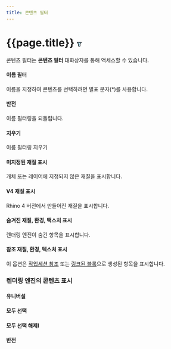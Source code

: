 ```yaml
---
title: 콘텐츠 필터
---
```

# {{page.title}} ![images/contentfilter.png](images/contentfilter.png)
콘텐츠 필터는 **콘텐츠 필터** 대화상자를 통해 액세스할 수 있습니다.

#### 이름 필터
이름을 지정하여 콘텐츠를 선택하려면 별표 문자(*)를 사용합니다.

#### 반전
이름 필터링을 되돌립니다.

#### 지우기
이름 필터링 지우기

#### 미지정된 재질 표시
개체 또는 레이어에 지정되지 않은 재질을 표시합니다.

#### V4 재질 표시
Rhino 4 버전에서 만들어진 재질을 표시합니다.

#### 숨겨진 재질, 환경, 택스처 표시
렌더링 엔진이 숨긴 항목을 표시합니다.

#### 참조 재질, 환경, 텍스처 표시
이 옵션은 [작업세션 참조](worksession.html) 또는 [링크된 블록](insert.htm)으로 생성된 항목을 표시합니다.

### 렌더링 엔진의 콘텐츠 표시

#### 유니버설

####  **모두 선택**

####  **모두 선택 해제l**

#### **반전**
